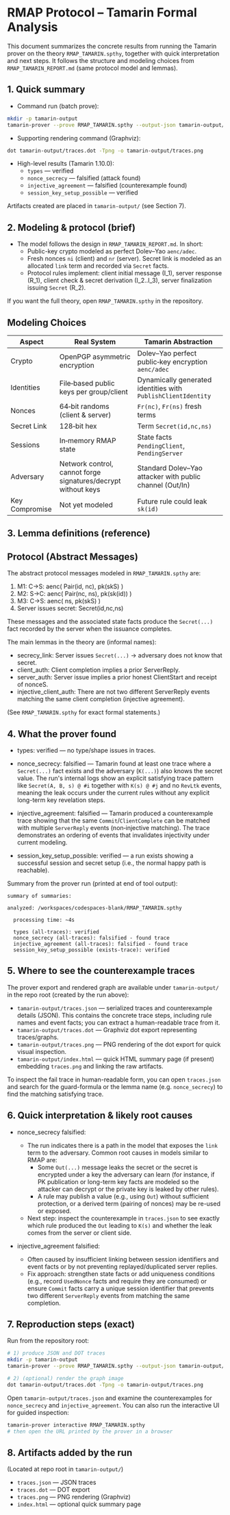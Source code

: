 # RMAP Protocol – Tamarin Formal Analysis

This document summarizes the concrete results from running the Tamarin prover on the theory `RMAP_TAMARIN.spthy`, together with quick interpretation and next steps. It follows the structure and modeling choices from `RMAP_TAMARIN_REPORT.md` (same protocol model and lemmas).

## 1. Quick summary

- Command run (batch prove):

```bash
mkdir -p tamarin-output
tamarin-prover --prove RMAP_TAMARIN.spthy --output-json tamarin-output/traces.json --output-dot tamarin-output/traces.dot -v
```

- Supporting rendering command (Graphviz):

```bash
dot tamarin-output/traces.dot -Tpng -o tamarin-output/traces.png
```

- High-level results (Tamarin 1.10.0):
  - `types` — verified
  - `nonce_secrecy` — falsified (attack found)
  - `injective_agreement` — falsified (counterexample found)
  - `session_key_setup_possible` — verified

Artifacts created are placed in `tamarin-output/` (see Section 7).

## 2. Modeling & protocol (brief)

- The model follows the design in `RMAP_TAMARIN_REPORT.md`. In short:
  - Public-key crypto modeled as perfect Dolev–Yao `aenc/adec`.
  - Fresh nonces `ni` (client) and `nr` (server). Secret link is modeled as an allocated `link` term and recorded via `Secret` facts.
  - Protocol rules implement: client initial message (I_1), server response (R_1), client check & secret derivation (I_2..I_3), server finalization issuing `Secret` (R_2).

If you want the full theory, open `RMAP_TAMARIN.spthy` in the repository.

## Modeling Choices

| Aspect | Real System | Tamarin Abstraction |
| ------ | ----------- | ------------------- |
| Crypto | OpenPGP asymmetric encryption | Dolev–Yao perfect public‑key encryption `aenc/adec` |
| Identities | File‑based public keys per group/client | Dynamically generated identities with `PublishClientIdentity` |
| Nonces | 64‑bit randoms (client & server) | `Fr(nc)`, `Fr(ns)` fresh terms |
| Secret Link | 128‑bit hex | Term `Secret(id,nc,ns)` |
| Sessions | In‑memory RMAP state | State facts `PendingClient`, `PendingServer` |
| Adversary | Network control, cannot forge signatures/decrypt without keys | Standard Dolev–Yao attacker with public channel (Out/In) |
| Key Compromise | Not yet modeled | Future rule could leak `sk(id)` |


## 3. Lemma definitions (reference)

## Protocol (Abstract Messages)

The abstract protocol messages modeled in `RMAP_TAMARIN.spthy` are:

1. M1: C→S: aenc( Pair(id, nc), pk(skS) )
2. M2: S→C: aenc( Pair(nc, ns), pk(sk(id)) )
3. M3: C→S: aenc( ns, pk(skS) )
4. Server issues secret: Secret(id,nc,ns)

These messages and the associated state facts produce the `Secret(...)` fact recorded by the server when the issuance completes.


The main lemmas in the theory are (informal names):

- secrecy_link: Server issues `Secret(...)` → adversary does not know that secret.
- client_auth: Client completion implies a prior ServerReply.
- server_auth: Server issue implies a prior honest ClientStart and receipt of nonceS.
- injective_client_auth: There are not two different ServerReply events matching the same client completion (injective agreement).

(See `RMAP_TAMARIN.spthy` for exact formal statements.)

## 4. What the prover found

- types: verified — no type/shape issues in traces.

- nonce_secrecy: falsified — Tamarin found at least one trace where a `Secret(...)` fact exists and the adversary (`K(...)`) also knows the secret value. The run's internal logs show an explicit satisfying trace pattern like `Secret(A, B, s) @ #i` together with `K(s) @ #j` and no `RevLtk` events, meaning the leak occurs under the current rules without any explicit long-term key revelation steps.

- injective_agreement: falsified — Tamarin produced a counterexample trace showing that the same `Commit`/`ClientComplete` can be matched with multiple `ServerReply` events (non‑injective matching). The trace demonstrates an ordering of events that invalidates injectivity under current modeling.

- session_key_setup_possible: verified — a run exists showing a successful session and secret setup (i.e., the normal happy path is reachable).

Summary from the prover run (printed at end of tool output):
```
summary of summaries:

analyzed: /workspaces/codespaces-blank/RMAP_TAMARIN.spthy

  processing time: ~4s

  types (all-traces): verified
  nonce_secrecy (all-traces): falsified - found trace
  injective_agreement (all-traces): falsified - found trace
  session_key_setup_possible (exists-trace): verified
```

## 5. Where to see the counterexample traces

The prover export and rendered graph are available under `tamarin-output/` in the repo root (created by the run above):

- `tamarin-output/traces.json` — serialized traces and counterexample details (JSON). This contains the concrete trace steps, including rule names and event facts; you can extract a human-readable trace from it.
- `tamarin-output/traces.dot` — Graphviz dot export representing traces/graphs.
- `tamarin-output/traces.png` — PNG rendering of the dot export for quick visual inspection.
- `tamarin-output/index.html` — quick HTML summary page (if present) embedding `traces.png` and linking the raw artifacts.

To inspect the fail trace in human-readable form, you can open `traces.json` and search for the guard-formula or the lemma name (e.g. `nonce_secrecy`) to find the matching satisfying trace.

## 6. Quick interpretation & likely root causes

- nonce_secrecy falsified:
  - The run indicates there is a path in the model that exposes the `link` term to the adversary. Common root causes in models similar to RMAP are:
    - Some `Out(...)` message leaks the secret or the secret is encrypted under a key the adversary can learn (for instance, if PK publication or long-term key facts are modeled so the attacker can decrypt or the private key is leaked by other rules).
    - A rule may publish a value (e.g., using `Out`) without sufficient protection, or a derived term (pairing of nonces) may be re-used or exposed.
  - Next step: inspect the counterexample in `traces.json` to see exactly which rule produced the `Out` leading to `K(s)` and whether the leak comes from the server or client side.

- injective_agreement falsified:
  - Often caused by insufficient linking between session identifiers and event facts or by not preventing replayed/duplicated server replies.
  - Fix approach: strengthen state facts or add uniqueness conditions (e.g., record `UsedNonce` facts and require they are consumed) or ensure `Commit` facts carry a unique session identifier that prevents two different `ServerReply` events from matching the same completion.

## 7. Reproduction steps (exact)

Run from the repository root:

```bash
# 1) produce JSON and DOT traces
mkdir -p tamarin-output
tamarin-prover --prove RMAP_TAMARIN.spthy --output-json tamarin-output/traces.json --output-dot tamarin-output/traces.dot -v

# 2) (optional) render the graph image
dot tamarin-output/traces.dot -Tpng -o tamarin-output/traces.png
```

Open `tamarin-output/traces.json` and examine the counterexamples for `nonce_secrecy` and `injective_agreement`. You can also run the interactive UI for guided inspection:

```bash
tamarin-prover interactive RMAP_TAMARIN.spthy
# then open the URL printed by the prover in a browser
```

## 8. Artifacts added by the run

(Located at repo root in `tamarin-output/`)

- `traces.json` — JSON traces
- `traces.dot` — DOT export
- `traces.png` — PNG rendering (Graphviz)
- `index.html` — optional quick summary page
